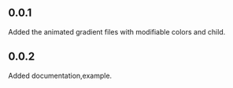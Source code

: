 ## 0.0.1

Added the animated gradient files with modifiable colors and child.

## 0.0.2

Added documentation,example.
